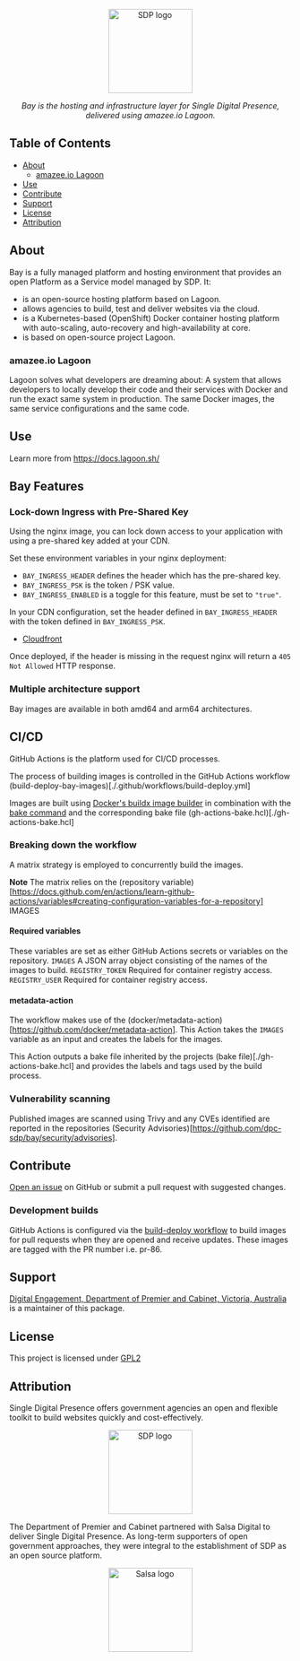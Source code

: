 <p align="center"><a href="https://www.drupal.org/project/tide" target="_blank"><img src="docs/images/SDP_Bay_product_logo_JPG.JPG" alt="SDP logo" height="150"></a></p>
<p align="center"><i>Bay is the hosting and infrastructure layer for Single Digital Presence, delivered using amazee.io Lagoon.</i></p>

<!-- TABLE OF CONTENTS -->
## Table of Contents
* [About](#About)
  * [amazee.io Lagoon](#amazeeio-lagoon)
* [Use](#use)
* [Contribute](#contribute)
* [Support](#support)
* [License](#license)
* [Attribution](#Attribution)

## About
Bay is a fully managed platform and hosting environment that provides an open Platform as a Service model managed by SDP. It:
 - is an open-source hosting platform based on Lagoon.
 - allows agencies to build, test and deliver websites via the cloud.
 - is a Kubernetes-based (OpenShift) Docker container hosting platform with auto-scaling, auto-recovery and high-availability at core.
 - is based on open-source project Lagoon.

### amazee.io Lagoon
Lagoon solves what developers are dreaming about: A system that allows developers to locally develop their code and their services with Docker and run the exact same system in production. The same Docker images, the same service configurations and the same code.

## Use
Learn more from https://docs.lagoon.sh/

## Bay Features

### Lock-down Ingress with Pre-Shared Key

Using the nginx image, you can lock down access to your application with using a pre-shared key added at your CDN. 

Set these environment variables in your nginx deployment:

- `BAY_INGRESS_HEADER` defines the header which has the pre-shared key.
- `BAY_INGRESS_PSK` is the token / PSK value.
- `BAY_INGRESS_ENABLED` is a toggle for this feature, must be set to `"true"`.

In your CDN configuration, set the header defined in `BAY_INGRESS_HEADER` with the token defined in `BAY_INGRESS_PSK`.

- [Cloudfront](https://docs.aws.amazon.com/AmazonCloudFront/latest/DeveloperGuide/add-origin-custom-headers.html)

Once deployed, if the header is missing in the request nginx will return a `405 Not Allowed` HTTP response.

### Multiple architecture support
Bay images are available in both amd64 and arm64 architectures.

## CI/CD
GitHub Actions is the platform used for CI/CD processes.

The process of building images is controlled in the GitHub Actions workflow (build-deploy-bay-images)[./.github/workflows/build-deploy.yml]

Images are built using [Docker's buildx image builder](https://docs.docker.com/engine/reference/commandline/buildx/) in combination with the [bake command](https://docs.docker.com/build/bake/) and the corresponding bake file (gh-actions-bake.hcl)[./gh-actions-bake.hcl]

### Breaking down the workflow
A matrix strategy is employed to concurrently build the images. 

**Note**
The matrix relies on the (repository variable)[https://docs.github.com/en/actions/learn-github-actions/variables#creating-configuration-variables-for-a-repository] IMAGES

#### Required variables
These variables are set as either GitHub Actions secrets or variables on the repository.
`IMAGES` A JSON array object consisting of the names of the images to build.
`REGISTRY_TOKEN` Required for container registry access.
`REGISTRY_USER` Required for container registry access.

#### metadata-action
The workflow makes use of the (docker/metadata-action)[https://github.com/docker/metadata-action]. This Action takes the `IMAGES` variable as an input and creates the labels for the images.

This Action outputs a bake file inherited by the projects (bake file)[./gh-actions-bake.hcl] and provides the labels and tags used by the build process.

### Vulnerability scanning
Published images are scanned using Trivy and any CVEs identified are reported in the repositories (Security Advisories)[https://github.com/dpc-sdp/bay/security/advisories].

## Contribute
[Open an issue](https://github.com/dpc-sdp/bay) on GitHub or submit a pull request with suggested changes.

### Development builds
GitHub Actions is configured via the [build-deploy workflow](.github/workflows/build-deploy.yml) to build images for pull requests when they are opened and receive updates. These images are tagged with the PR number i.e. pr-86.

## Support
[Digital Engagement, Department of Premier and Cabinet, Victoria, Australia](https://github.com/dpc-sdp)
is a maintainer of this package.

## License
This project is licensed under [GPL2](https://github.com/dpc-sdp/bay/blob/master/LICENSE)

## Attribution
Single Digital Presence offers government agencies an open and flexible toolkit to build websites quickly and cost-effectively.
<p align="center"><a href="https://www.vic.gov.au/what-single-digital-presence-offers" target="_blank"><img src="docs/images/SDP_Logo_VicGov_RGB.jpg" alt="SDP logo" height="150"></a></p>

The Department of Premier and Cabinet partnered with Salsa Digital to deliver Single Digital Presence. As long-term supporters of open government approaches, they were integral to the establishment of SDP as an open source platform.
<p align="center"><a href="https://salsadigital.com.au/" target="_blank"><img src="docs/images/Salsa.png" alt="Salsa logo" height="150"></a></p>
